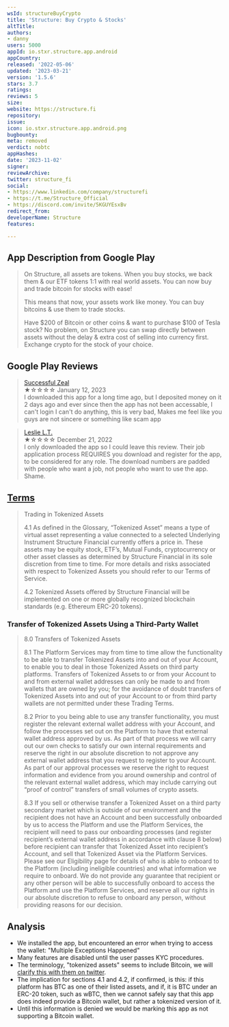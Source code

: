 ```yaml
---
wsId: structureBuyCrypto
title: 'Structure: Buy Crypto & Stocks'
altTitle: 
authors:
- danny
users: 5000
appId: io.stxr.structure.app.android
appCountry: 
released: '2022-05-06'
updated: '2023-03-21'
version: '1.5.6'
stars: 3.7
ratings: 
reviews: 5
size: 
website: https://structure.fi
repository: 
issue: 
icon: io.stxr.structure.app.android.png
bugbounty: 
meta: removed
verdict: nobtc
appHashes: 
date: '2023-11-02'
signer: 
reviewArchive: 
twitter: structure_fi
social:
- https://www.linkedin.com/company/structurefi
- https://t.me/Structure_Official
- https://discord.com/invite/5KGUYEsxBv
redirect_from: 
developerName: Structure
features: 

---
```


## App Description from Google Play 

> On Structure, all assets are tokens. When you buy stocks, we back them & our ETF tokens 1:1 with real world assets. You can now buy and trade bitcoin for stocks with ease!
>
> This means that now, your assets work like money. You can buy bitcoins & use them to trade stocks.
>
> Have $200 of Bitcoin or other coins & want to purchase $100 of Tesla stock? No problem, on Structure you can swap directly between assets without the delay & extra cost of selling into currency first. Exchange crypto for the stock of your choice.

## Google Play Reviews 

> [Successful Zeal](https://play.google.com/store/apps/details?id=io.stxr.structure.app.android&gl=us)<br>
  ★☆☆☆☆ January 12, 2023 <br>
       I downloaded this app for a long time ago, but I deposited money on it 2 days ago and ever since then the app has not been accessable, I can't login I can't do anything, this is very bad, Makes me feel like you guys are not sincere or something like scam app

> [Leslie L.T.](https://play.google.com/store/apps/details?id=io.stxr.structure.app.android&gl=us)<br>
  ★☆☆☆☆ December 21, 2022 <br>
  I only downloaded the app so I could leave this review. Their job application process REQUIRES you download and register for the app, to be considered for any role. The download numbers are padded with people who want a job, not people who want to use the app. Shame.

## [Terms](https://structure.fi/legal/app/terms) 

> Trading in Tokenized Assets
> 
> 4.1 As defined in the Glossary, “Tokenized Asset” means a type of virtual asset representing a value connected to a selected Underlying Instrument Structure Financial currently offers a price in. These assets may be equity stock, ETF’s, Mutual Funds, cryptocurrency or other asset classes as determined by Structure Financial in its sole discretion from time to time. For more details and risks associated with respect to Tokenized Assets you should refer to our Terms of Service.
> 
> 4.2 Tokenized Assets offered by Structure Financial will be implemented on one or more globally recognized blockchain standards (e.g. Ethereum ERC-20 tokens).

### Transfer of Tokenized Assets Using a Third-Party Wallet 

> 8.0 Transfers of Tokenized Assets
>
> 8.1 The Platform Services may from time to time allow the functionality to be able to transfer Tokenized Assets into and out of your Account, to enable you to deal in those Tokenized Assets on third party platforms. Transfers of Tokenized Assets to or from your Account to and from external wallet addresses can only be made to and from wallets that are owned by you; for the avoidance of doubt transfers of Tokenized Assets into and out of your Account to or from third party wallets are not permitted under these Trading Terms.
>
> 8.2 Prior to you being able to use any transfer functionality, you must register the relevant external wallet address with your Account, and follow the processes set out on the Platform to have that external wallet address approved by us. As part of that process we will carry out our own checks to satisfy our own internal requirements and reserve the right in our absolute discretion to not approve any external wallet address that you request to register to your Account. As part of our approval processes we reserve the right to request information and evidence from you around ownership and control of the relevant external wallet address, which may include carrying out “proof of control” transfers of small volumes of crypto assets.
>
> 8.3 If you sell or otherwise transfer a Tokenized Asset on a third party secondary market which is outside of our environment and the recipient does not have an Account and been successfully onboarded by us to access the Platform and use the Platform Services, the recipient will need to pass our onboarding processes (and register recipient’s external wallet address in accordance with clause 8 below) before recipient can transfer that Tokenized Asset into recipient’s Account, and sell that Tokenized Asset via the Platform Services. Please see our Eligibility page for details of who is able to onboard to the Platform (including ineligible countries) and what information we require to onboard. We do not provide any guarantee that recipient or any other person will be able to successfully onboard to access the Platform and use the Platform Services, and reserve all our rights in our absolute discretion to refuse to onboard any person, without providing reasons for our decision.

## Analysis 

- We installed the app, but encountered an error when trying to access the wallet: "Multiple Exceptions Happened"
- Many features are disabled until the user passes KYC procedures. 
- The terminology, "tokenized assets" seems to include Bitcoin, we will [clarify this with them on twitter](https://twitter.com/BitcoinWalletz/status/1654355803468595201). 
- The implication for sections 4.1 and 4.2, if confirmed, is this: if this platform has BTC as one of their listed assets, and if, it is BTC under an ERC-20 token, such as wBTC, then we cannot safely say that this app does indeed provide a Bitcoin wallet, but rather a tokenized version of it. 
- Until this information is denied we would be marking this app as not supporting a Bitcoin wallet.
